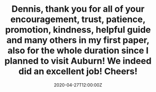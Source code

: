 ---
title: Dennis, thank you for all of your encouragement, trust, patience, promotion, kindness, helpful guide and many others in my first paper, also for the whole duration since I planned to visit Auburn! We indeed did an excellent job! Cheers!
summary:

tags:
- Thanks
date: "2020-04-27T12:00:00Z"

# Optional external URL for project (replaces project detail page).
external_link: https://www.facebook.com/dennis.bodewits/posts/10158164489079800?notif_id=1588033550900455&notif_t=tagged_with_story

#image:
#  caption: Zexi Xing (邢泽曦)
#  focal_point: Smart

#links:
#- icon: link
#  icon_pack: fas
#  name: The Paper Page
#  url: 

#- icon: microphone-alt
#  icon_pack: fas
#  name: NASA Media Press
#  url: 

#url_code: ""
#url_pdf: ""
#url_slides: ""
#url_video: ""

# Slides (optional).
#   Associate this project with Markdown slides.
#   Simply enter your slide deck's filename without extension.
#   E.g. `slides = "example-slides"` references `content/slides/example-slides.md`.
#   Otherwise, set `slides = ""`.
#slides: example
---